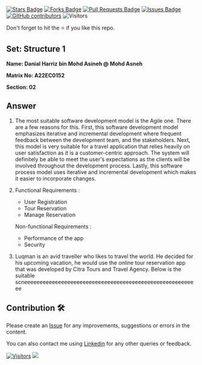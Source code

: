 <a href="https://github.com/drshahizan/learn-php/stargazers"><img src="https://img.shields.io/github/stars/drshahizan/learn-php" alt="Stars Badge"/></a>
<a href="https://github.com/drshahizan/learn-php/network/members"><img src="https://img.shields.io/github/forks/drshahizan/learn-php" alt="Forks Badge"/></a>
<a href="https://github.com/drshahizan/learn-php/pulls"><img src="https://img.shields.io/github/issues-pr/drshahizan/learn-php" alt="Pull Requests Badge"/></a>
<a href="https://github.com/drshahizan/learn-php/issues"><img src="https://img.shields.io/github/issues/drshahizan/learn-php" alt="Issues Badge"/></a>
<a href="https://github.com/drshahizan/learn-php/graphs/contributors"><img alt="GitHub contributors" src="https://img.shields.io/github/contributors/drshahizan/learn-php?color=2b9348"></a>
![Visitors](https://api.visitorbadge.io/api/visitors?path=https%3A%2F%2Fgithub.com%2Fdrshahizan%2Fsoftware-engineering&labelColor=%23d9e3f0&countColor=%23697689&style=flat)

Don't forget to hit the :star: if you like this repo.

## Set: Structure 1 

**Name: Danial Harriz bin Mohd Asineh @ Mohd Asneh**

**Matrix No: A22EC0152**

**Section: 02**

## Answer

1) The most suitable software development model is the Agile one. There are a few reasons for this. First, this software development model emphasizes iterative and incremental development where frequent feedback between the development team, and the stakeholders.
   Next, this model is very suitable for a travel application that relies heavily on user satisfaction as it is a customer-centric approach. The system will definitely be able to meet the user's expectations as the clients will be involved throughout the development process.
   Lastly, this software process model uses iterative and incremental development which makes it easier to incorporate changes.

2) Functional Requirements :
   - User Registration
   - Tour Reservation
   - Manage Reservation
  
   Non-functional Requirements :
   - Performance of the app
   - Security
  
3) Luqman is an avid traveller who likes to travel the world. He decided for his upcoming vacation, he would use the online tour reservation app that was developed by Citra Tours and Travel Agency. Below is the suitable scneeeeeeeeeeeeeeeeeeeeeeeeeeeeeeeeeeeeeeeeeeeeeeeeeeeeeeeee


## Contribution 🛠️
Please create an [Issue](https://github.com/drshahizan/learn-php/issues) for any improvements, suggestions or errors in the content.

You can also contact me using [Linkedin](https://www.linkedin.com/in/drshahizan/) for any other queries or feedback.

[![Visitors](https://api.visitorbadge.io/api/visitors?path=https%3A%2F%2Fgithub.com%2Fdrshahizan&labelColor=%23697689&countColor=%23555555&style=plastic)](https://visitorbadge.io/status?path=https%3A%2F%2Fgithub.com%2Fdrshahizan)
![](https://hit.yhype.me/github/profile?user_id=81284918)


